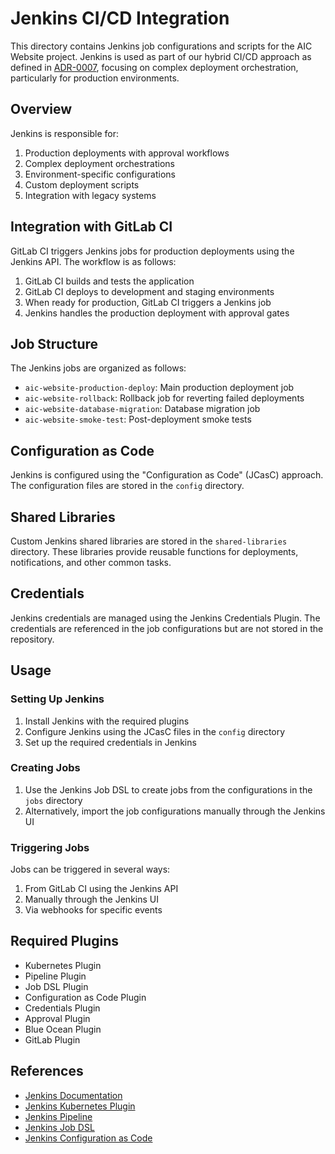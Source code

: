 # Jenkins CI/CD Integration

This directory contains Jenkins job configurations and scripts for the AIC Website project. Jenkins is used as part of our hybrid CI/CD approach as defined in [ADR-0007](../../../docs/adr/0007-ci-cd-pipeline.md), focusing on complex deployment orchestration, particularly for production environments.

## Overview

Jenkins is responsible for:

1. Production deployments with approval workflows
2. Complex deployment orchestrations
3. Environment-specific configurations
4. Custom deployment scripts
5. Integration with legacy systems

## Integration with GitLab CI

GitLab CI triggers Jenkins jobs for production deployments using the Jenkins API. The workflow is as follows:

1. GitLab CI builds and tests the application
2. GitLab CI deploys to development and staging environments
3. When ready for production, GitLab CI triggers a Jenkins job
4. Jenkins handles the production deployment with approval gates

## Job Structure

The Jenkins jobs are organized as follows:

- `aic-website-production-deploy`: Main production deployment job
- `aic-website-rollback`: Rollback job for reverting failed deployments
- `aic-website-database-migration`: Database migration job
- `aic-website-smoke-test`: Post-deployment smoke tests

## Configuration as Code

Jenkins is configured using the "Configuration as Code" (JCasC) approach. The configuration files are stored in the `config` directory.

## Shared Libraries

Custom Jenkins shared libraries are stored in the `shared-libraries` directory. These libraries provide reusable functions for deployments, notifications, and other common tasks.

## Credentials

Jenkins credentials are managed using the Jenkins Credentials Plugin. The credentials are referenced in the job configurations but are not stored in the repository.

## Usage

### Setting Up Jenkins

1. Install Jenkins with the required plugins
2. Configure Jenkins using the JCasC files in the `config` directory
3. Set up the required credentials in Jenkins

### Creating Jobs

1. Use the Jenkins Job DSL to create jobs from the configurations in the `jobs` directory
2. Alternatively, import the job configurations manually through the Jenkins UI

### Triggering Jobs

Jobs can be triggered in several ways:

1. From GitLab CI using the Jenkins API
2. Manually through the Jenkins UI
3. Via webhooks for specific events

## Required Plugins

- Kubernetes Plugin
- Pipeline Plugin
- Job DSL Plugin
- Configuration as Code Plugin
- Credentials Plugin
- Approval Plugin
- Blue Ocean Plugin
- GitLab Plugin

## References

- [Jenkins Documentation](https://www.jenkins.io/doc/)
- [Jenkins Kubernetes Plugin](https://plugins.jenkins.io/kubernetes/)
- [Jenkins Pipeline](https://www.jenkins.io/doc/book/pipeline/)
- [Jenkins Job DSL](https://plugins.jenkins.io/job-dsl/)
- [Jenkins Configuration as Code](https://www.jenkins.io/projects/jcasc/)
